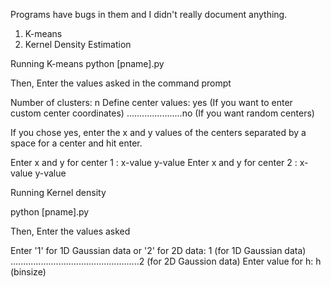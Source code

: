 Programs have bugs in them and I didn't really document anything. 
1. K-means
2. Kernel Density Estimation









Running K-means
python [pname].py

Then,
Enter the values asked in the command prompt

Number of clusters: n
Define center values: yes (If you want to enter custom center coordinates)
......................no  (If you want random centers)

If you chose yes, enter the x and y values of the centers separated by a space for a center and hit enter.

Enter x and y for center 1 :  x-value y-value
Enter x and y for center 2 :  x-value y-value



Running Kernel density

python [pname].py

Then,
Enter the values asked

Enter '1' for 1D Gaussian data or '2' for 2D data: 1 (for 1D Gaussian data)
...................................................2 (for 2D Gaussion data)	
Enter value for h: h (binsize)

